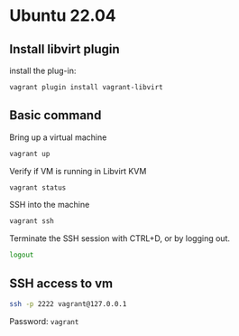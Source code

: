 # Ubuntu 22.04 

## Install libvirt plugin

install the plug-in:
```sh
vagrant plugin install vagrant-libvirt
```

## Basic command

Bring up a virtual machine
```sh
vagrant up
```

Verify if VM is running in Libvirt KVM
```sh
vagrant status
```

SSH into the machine
```sh
vagrant ssh
```

Terminate the SSH session with CTRL+D, or by logging out.
```sh
logout
```

## SSH access to vm

```sh
ssh -p 2222 vagrant@127.0.0.1
```
Password: `vagrant`
